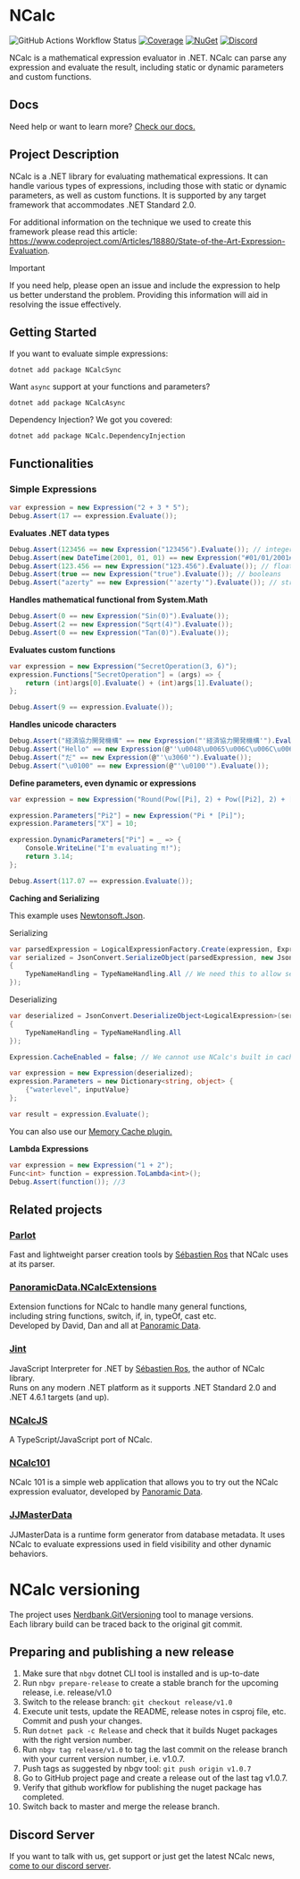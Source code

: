 # NCalc

![GitHub Actions Workflow Status](https://img.shields.io/github/actions/workflow/status/ncalc/ncalc/build-test.yml)
[![Coverage](https://img.shields.io/codecov/c/github/ncalc/ncalc.svg)](https://codecov.io/gh/ncalc/ncalc)
[![NuGet](https://img.shields.io/nuget/v/NCalcSync.signed.svg?label=nuget&color=004880
)](https://nuget.org/packages/NCalcSync.signed)
[![Discord](https://img.shields.io/discord/1237181265426387005?color=5b62ef&label=discord
)](https://discord.gg/TeJkmXbqFk)

NCalc is a mathematical expression evaluator in .NET. NCalc can parse any expression and evaluate the result, including static or dynamic parameters and custom functions.

## Docs
Need help or want to learn more? [Check our docs.](https://ncalc.github.io/ncalc)


## Project Description

NCalc is a .NET library for evaluating mathematical expressions. It can handle various types of expressions, including those with static or dynamic parameters, as well as custom functions.
It is supported by any target framework that accommodates .NET Standard 2.0.

For additional information on the technique we used to create this framework please read this article: https://www.codeproject.com/Articles/18880/State-of-the-Art-Expression-Evaluation.

> [!IMPORTANT]
> If you need help, please open an issue and include the expression to help us better understand the problem. 
> Providing this information will aid in resolving the issue effectively.

## Getting Started
If you want to evaluate simple expressions:
```
dotnet add package NCalcSync 
```
Want `async` support at your functions and parameters?
```
dotnet add package NCalcAsync 
```
Dependency Injection? We got you covered:
```
dotnet add package NCalc.DependencyInjection
```

## Functionalities

### Simple Expressions

```c#
var expression = new Expression("2 + 3 * 5");
Debug.Assert(17 == expression.Evaluate());
```

**Evaluates .NET data types**

```c#
Debug.Assert(123456 == new Expression("123456").Evaluate()); // integers
Debug.Assert(new DateTime(2001, 01, 01) == new Expression("#01/01/2001#").Evaluate()); // date and times
Debug.Assert(123.456 == new Expression("123.456").Evaluate()); // floating point numbers
Debug.Assert(true == new Expression("true").Evaluate()); // booleans
Debug.Assert("azerty" == new Expression("'azerty'").Evaluate()); // strings
```

**Handles mathematical functional from System.Math**

```c#
Debug.Assert(0 == new Expression("Sin(0)").Evaluate());
Debug.Assert(2 == new Expression("Sqrt(4)").Evaluate());
Debug.Assert(0 == new Expression("Tan(0)").Evaluate());
```

**Evaluates custom functions**

```c#
var expression = new Expression("SecretOperation(3, 6)");
expression.Functions["SecretOperation"] = (args) => {
    return (int)args[0].Evaluate() + (int)args[1].Evaluate();
};

Debug.Assert(9 == expression.Evaluate());
```

**Handles unicode characters**

```c#
Debug.Assert("経済協力開発機構" == new Expression("'経済協力開発機構'").Evaluate());
Debug.Assert("Hello" == new Expression(@"'\u0048\u0065\u006C\u006C\u006F'").Evaluate());
Debug.Assert("だ" == new Expression(@"'\u3060'").Evaluate());
Debug.Assert("\u0100" == new Expression(@"'\u0100'").Evaluate());
```

**Define parameters, even dynamic or expressions**

```c#
var expression = new Expression("Round(Pow([Pi], 2) + Pow([Pi2], 2) + [X], 2)");

expression.Parameters["Pi2"] = new Expression("Pi * [Pi]");
expression.Parameters["X"] = 10;

expression.DynamicParameters["Pi"] = _ => {
    Console.WriteLine("I'm evaluating π!");
    return 3.14;
};

Debug.Assert(117.07 == expression.Evaluate());
```

**Caching and Serializing**

This example uses [Newtonsoft.Json](https://www.nuget.org/packages/Newtonsoft.Json/).

Serializing
```c#
var parsedExpression = LogicalExpressionFactory.Create(expression, ExpressionOptions.NoCache);
var serialized = JsonConvert.SerializeObject(parsedExpression, new JsonSerializerSettings
{
    TypeNameHandling = TypeNameHandling.All // We need this to allow serializing abstract classes
});
```

Deserializing
```c#
var deserialized = JsonConvert.DeserializeObject<LogicalExpression>(serialized, new JsonSerializerSettings
{
    TypeNameHandling = TypeNameHandling.All
});

Expression.CacheEnabled = false; // We cannot use NCalc's built in cache at the same time.

var expression = new Expression(deserialized);
expression.Parameters = new Dictionary<string, object> {
    {"waterlevel", inputValue}
};

var result = expression.Evaluate();
```
You can also use our [Memory Cache plugin.](https://ncalc.github.io/ncalc/articles/plugins/memory_cache.html)

**Lambda Expressions**
```cs
var expression = new Expression("1 + 2");
Func<int> function = expression.ToLambda<int>();
Debug.Assert(function()); //3
```


## Related projects

### [Parlot](https://github.com/sebastienros/parlot)

Fast and lightweight parser creation tools by [Sébastien Ros](https://github.com/sebastienros) that NCalc uses at its parser.

### [PanoramicData.NCalcExtensions](https://github.com/panoramicdata/PanoramicData.NCalcExtensions)

Extension functions for NCalc to handle many general functions,  
including string functions, switch, if, in, typeOf, cast etc.  
Developed by David, Dan and all at [Panoramic Data](https://github.com/panoramicdata).

### [Jint](https://github.com/sebastienros/jint)

JavaScript Interpreter for .NET by [Sébastien Ros](https://github.com/sebastienros), the author of NCalc library.  
Runs on any modern .NET platform as it supports .NET Standard 2.0 and .NET 4.6.1 targets (and up).

### [NCalcJS](https://github.com/thomashambach/ncalcjs)

A TypeScript/JavaScript port of NCalc.

### [NCalc101](https://ncalc101.magicsuite.net)

NCalc 101 is a simple web application that allows you to try out the NCalc expression evaluator, developed by [Panoramic Data](https://github.com/panoramicdata).

### [JJMasterData](https://github.com/JJConsulting/JJMasterData/)

JJMasterData is a runtime form generator from database metadata. It uses NCalc to evaluate expressions used in field visibility and other dynamic behaviors.

# NCalc versioning

The project uses [Nerdbank.GitVersioning](https://github.com/dotnet/Nerdbank.GitVersioning) tool to manage versions.  
Each library build can be traced back to the original git commit.

## Preparing and publishing a new release

1. Make sure that `nbgv` dotnet CLI tool is installed and is up-to-date
2. Run `nbgv prepare-release` to create a stable branch for the upcoming release, i.e. release/v1.0
3. Switch to the release branch: `git checkout release/v1.0`
4. Execute unit tests, update the README, release notes in csproj file, etc. Commit and push your changes.
5. Run `dotnet pack -c Release` and check that it builds Nuget packages with the right version number.
6. Run `nbgv tag release/v1.0` to tag the last commit on the release branch with your current version number, i.e. v1.0.7.
7. Push tags as suggested by nbgv tool: `git push origin v1.0.7`
8. Go to GitHub project page and create a release out of the last tag v1.0.7.
9. Verify that github workflow for publishing the nuget package has completed.
10. Switch back to master and merge the release branch.

## Discord Server

If you want to talk with us, get support or just get the latest NCalc news, [come to our discord server](https://discord.gg/TeJkmXbqFk).
